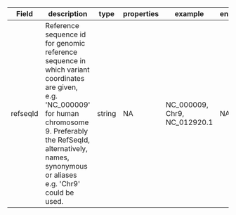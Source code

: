 |Field | description | type | properties | example | enum|
| ---| ---| ---| ---| ---| --- |
| refseqId | Reference sequence id for genomic reference sequence in which variant coordinates are given, e.g. 'NC_000009' for human chromosome 9. Preferably the RefSeqId, alternatively, names, synonymous or aliases e.g. 'Chr9' could be used. | string | NA | NC_000009, Chr9, NC_012920.1 | NA|
